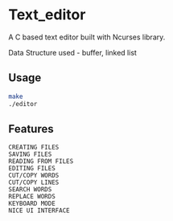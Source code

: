 # Text_editor

A C based text editor built with Ncurses library.

Data Structure used - buffer, linked list

## Usage



```bash
make 
./editor
```

## Features
    CREATING FILES
    SAVING FILES
    READING FROM FILES
    EDITING FILES
    CUT/COPY WORDS
    CUT/COPY LINES
    SEARCH WORDS
    REPLACE WORDS
    KEYBOARD MODE
    NICE UI INTERFACE
